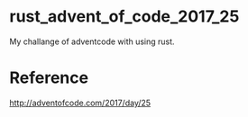 # rust_advent_of_code_2017_25
My challange of adventcode with using rust.

# Reference
http://adventofcode.com/2017/day/25